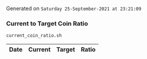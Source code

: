 Generated on `Saturday 25-September-2021 at 23:21:09`

### Current to Target Coin Ratio
`current_coin_ratio.sh`

Date|Current|Target|Ratio
---|---|---|---
